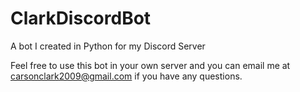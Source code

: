 # ClarkDiscordBot
A bot I created in Python for my Discord Server

Feel free to use this bot in your own server and you can email me at carsonclark2009@gmail.com if you have any questions.
